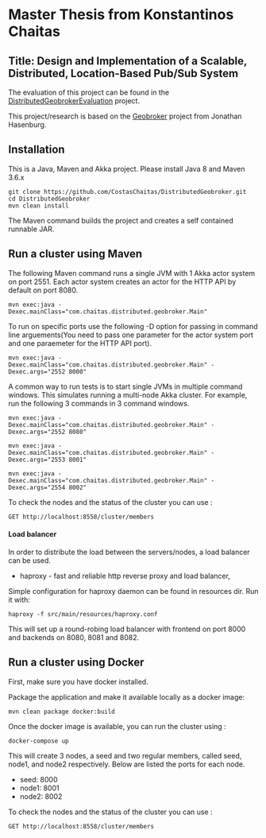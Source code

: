 # Master Thesis from Konstantinos Chaitas
 
## Title: Design and Implementation of a Scalable, Distributed, Location-Based Pub/Sub System

The evaluation of this project can be found in the [DistributedGeobrokerEvaluation](https://github.com/CostasChaitas/DistributedGeobrokerEvaluation) project.

This project/research is based on the [Geobroker](https://github.com/MoeweX/geobroker) project from Jonathan Hasenburg.

## Installation

This is a Java, Maven and Akka project. Please install Java 8 and Maven 3.6.x

```
git clone https://github.com/CostasChaitas/DistributedGeobroker.git
cd DistributedGeobroker
mvn clean install
```
The Maven command builds the project and creates a self contained runnable JAR.

## Run a cluster using Maven

The following Maven command runs a single JVM with 1 Akka actor system on port 2551. Each actor system creates an actor for the HTTP API by default on port 8080.

```
mvn exec:java -Dexec.mainClass="com.chaitas.distributed.geobroker.Main"
```

To run on specific ports use the following -D option for passing in command line arguements(You need to pass one parameter for the actor system port and one paraemeter for the HTTP API port).
```
mvn exec:java -Dexec.mainClass="com.chaitas.distributed.geobroker.Main" -Dexec.args="2552 8000"
```

A common way to run tests is to start single JVMs in multiple command windows. This simulates running a multi-node Akka cluster. For example, run the following 3 commands in 3 command windows.

```
mvn exec:java -Dexec.mainClass="com.chaitas.distributed.geobroker.Main" -Dexec.args="2552 8080"
```

```
mvn exec:java -Dexec.mainClass="com.chaitas.distributed.geobroker.Main" -Dexec.args="2553 8001"
```

```
mvn exec:java -Dexec.mainClass="com.chaitas.distributed.geobroker.Main" -Dexec.args="2554 8002"
```

To check the nodes and the status of the cluster you can use : 
```
GET http://localhost:8558/cluster/members
```

#### Load balancer
In order to distribute the load between the servers/nodes, a load balancer can be used.
* haproxy - fast and reliable http reverse proxy and load balancer,

Simple configuration for haproxy daemon can be found in resources dir. Run it with: 
``` 
haproxy -f src/main/resources/haproxy.conf 
```

This will set up a round-robing load balancer with frontend on port 8000 and backends on 8080, 8081 and 8082.


## Run a cluster using Docker

First, make sure you have docker installed.

Package the application and make it available locally as a docker image:
```
mvn clean package docker:build
```

Once the docker image is available, you can run the cluster using :
```
docker-compose up
```

This will create 3 nodes, a seed and two regular members, called seed, node1, and node2 respectively. Below are listed the ports for each node.

* seed: 8000
* node1: 8001
* node2: 8002

To check the nodes and the status of the cluster you can use : 
```
GET http://localhost:8558/cluster/members
```